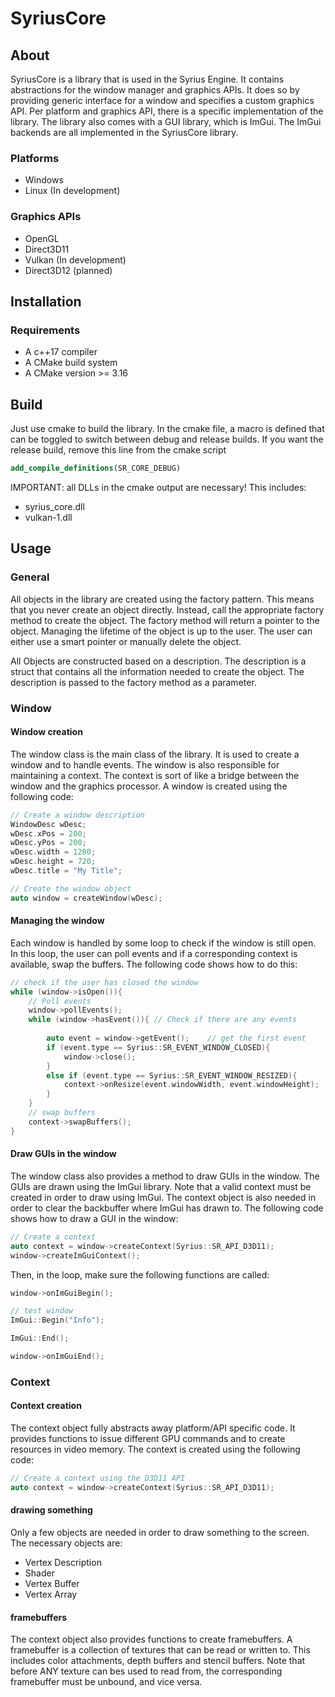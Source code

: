 # SyriusCore
## About
SyriusCore is a library that is used in the Syrius Engine. It contains abstractions for the window manager and graphics
APIs. It does so by providing generic interface for a window and specifies a custom graphics API. Per platform and 
graphics API, there is a specific implementation of the library. The library also comes with a GUI library, which is
ImGui. The ImGui backends are all implemented in the SyriusCore library. 

### Platforms
* Windows
* Linux (In development)

### Graphics APIs
* OpenGL
* Direct3D11
* Vulkan (In development)
* Direct3D12 (planned)

## Installation
### Requirements
* A c++17 compiler
* A CMake build system
* A CMake version >= 3.16

## Build
Just use cmake to build the library. In the cmake file, a macro is defined that can be toggled to switch between
debug and release builds. If you want the release build, remove this line from the cmake script
```cmake
add_compile_definitions(SR_CORE_DEBUG)
```
IMPORTANT: all DLLs in the cmake output are necessary! This includes:
* syrius_core.dll
* vulkan-1.dll

## Usage
### General
All objects in the library are created using the factory pattern. This means that you never create an object directly.
Instead, call the appropriate factory method to create the object. The factory method will return a pointer to the object.
Managing the lifetime of the object is up to the user. The user can either use a smart pointer or manually delete the object.

All Objects are constructed based on a description. The description is a struct that contains all the information needed
to create the object. The description is passed to the factory method as a parameter.

### Window
#### Window creation
The window class is the main class of the library. It is used to create a window and to handle events. The window
is also responsible for maintaining a context. The context is sort of like a bridge between the window and the
graphics processor. A window is created using the following code:
```cpp
// Create a window description
WindowDesc wDesc;
wDesc.xPos = 200;
wDesc.yPos = 200;
wDesc.width = 1280;
wDesc.height = 720;
wDesc.title = "My Title";

// Create the window object
auto window = createWindow(wDesc);
```
#### Managing the window
Each window is handled by some loop to check if the window is still open. In this loop, the user can poll events and
if a corresponding context is available, swap the buffers. The following code shows how to do this:
```cpp
// check if the user has closed the window
while (window->isOpen()){
    // Poll events
    window->pollEvents();
    while (window->hasEvent()){ // Check if there are any events
        
        auto event = window->getEvent();    // get the first event
        if (event.type == Syrius::SR_EVENT_WINDOW_CLOSED){
            window->close();
        }
        else if (event.type == Syrius::SR_EVENT_WINDOW_RESIZED){
            context->onResize(event.windowWidth, event.windowHeight);
        }
    }
    // swap buffers
    context->swapBuffers();
}
```

#### Draw GUIs in the window
The window class also provides a method to draw GUIs in the window. The GUIs are drawn using the ImGui library. Note that
a valid context must be created in order to draw using ImGui. The context object is also needed in order to clear the
backbuffer where ImGui has drawn to. The following code shows how to draw a GUI in the window:
```cpp
// Create a context
auto context = window->createContext(Syrius::SR_API_D3D11);
window->createImGuiContext();
```
Then, in the loop, make sure the following functions are called:
```cpp
window->onImGuiBegin();

// test window
ImGui::Begin("Info");

ImGui::End();

window->onImGuiEnd();
```
### Context
#### Context creation
The context object fully abstracts away platform/API specific code. It provides functions to issue different GPU commands
and to create resources in video memory. The context is created using the following code:
```cpp
// Create a context using the D3D11 API
auto context = window->createContext(Syrius::SR_API_D3D11);
```
#### drawing something
Only a few objects are needed in order to draw something to the screen. The necessary objects are:
* Vertex Description
* Shader
* Vertex Buffer
* Vertex Array

#### framebuffers
The context object also provides functions to create framebuffers. A framebuffer is a collection of textures that can be
read or written to. This includes color attachments, depth buffers and stencil buffers. Note that before ANY texture can bes
used to read from, the corresponding framebuffer must be unbound, and vice versa.

